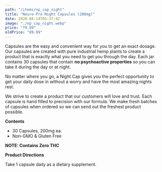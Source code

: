```yaml
---
path: "/items/np_cap_night"
title: "Neuro-Pro Night Capsules (200mg)"
date: 2020-04-14T05:37:42
image: "./np_cap_night.webp"
price: "79.99"
oldPrice: "89.99"
---
```


Capsules are the easy and convenient way for you to get an exact dosage. Our capsules are created with pure industrial hemp plants to create a product that is exactly what you need to get you through the day. Each jar contains 30 capsules that contain **no psychoactive properties** so you can take it during the day or at night.

No matter where you go, a Night Cap gives you the perfect opportunity to get your daily dose in without a worry and have the most amazing nights rest.

We strive to create a product that our customers will love and trust. Each capsule is hand filled to precision with our formula. We make fresh batches of capsules when ordered so we can send out the freshest product possible.

**Contents**

- 30 Capsules, 200mg ea.
- Non-GMO & Gluten Free

**NOTE: Contains Zero THC**

**Product Directions**

Take 1 capsule daily as a dietary supplement.

